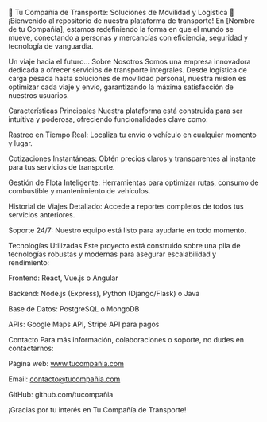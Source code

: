 🚗 Tu Compañía de Transporte: Soluciones de Movilidad y Logística 🚀
¡Bienvenido al repositorio de nuestra plataforma de transporte! En [Nombre de tu Compañía], estamos redefiniendo la forma en que el mundo se mueve, conectando a personas y mercancías con eficiencia, seguridad y tecnología de vanguardia.

Un viaje hacia el futuro...
Sobre Nosotros
Somos una empresa innovadora dedicada a ofrecer servicios de transporte integrales. Desde logística de carga pesada hasta soluciones de movilidad personal, nuestra misión es optimizar cada viaje y envío, garantizando la máxima satisfacción de nuestros usuarios.

Características Principales
Nuestra plataforma está construida para ser intuitiva y poderosa, ofreciendo funcionalidades clave como:

Rastreo en Tiempo Real: Localiza tu envío o vehículo en cualquier momento y lugar.

Cotizaciones Instantáneas: Obtén precios claros y transparentes al instante para tus servicios de transporte.

Gestión de Flota Inteligente: Herramientas para optimizar rutas, consumo de combustible y mantenimiento de vehículos.

Historial de Viajes Detallado: Accede a reportes completos de todos tus servicios anteriores.

Soporte 24/7: Nuestro equipo está listo para ayudarte en todo momento.

Tecnologías Utilizadas
Este proyecto está construido sobre una pila de tecnologías robustas y modernas para asegurar escalabilidad y rendimiento:

Frontend: React, Vue.js o Angular

Backend: Node.js (Express), Python (Django/Flask) o Java

Base de Datos: PostgreSQL o MongoDB

APIs: Google Maps API, Stripe API para pagos

Contacto
Para más información, colaboraciones o soporte, no dudes en contactarnos:

Página web: www.tucompañia.com

Email: contacto@tucompañia.com

GitHub: github.com/tucompañia

¡Gracias por tu interés en Tu Compañía de Transporte!

